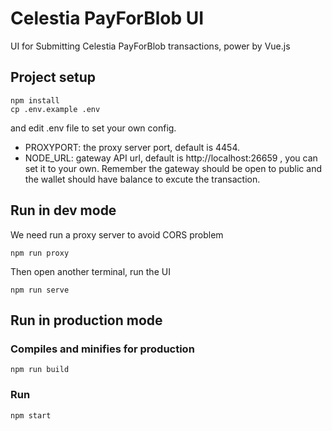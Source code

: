 # Celestia PayForBlob UI

UI for Submitting  Celestia PayForBlob transactions, power by Vue.js
## Project setup
```
npm install
cp .env.example .env
```
and edit .env file to set your own config. 
* PROXYPORT: the proxy server port, default is 4454.
* NODE_URL: gateway API url, default is http://localhost:26659 , you can set it to your own. Remember the gateway should be open to public and the wallet should have balance to excute the transaction.

## Run in dev mode
We need run a proxy server to avoid CORS problem
```
npm run proxy
```
Then open another terminal, run the UI
```
npm run serve
```
## Run in production mode


### Compiles and minifies for production
```
npm run build

```

### Run 
```
npm start 
```


